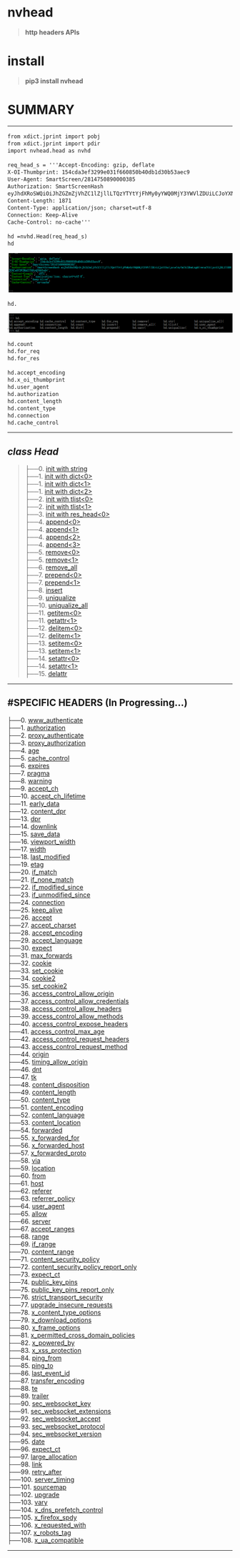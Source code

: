 # nvhead
>__http headers APIs__

# install
>__pip3 install nvhead__

# SUMMARY
-----------------------------------------------------------------------

    from xdict.jprint import pobj
    from xdict.jprint import pdir
    import nvhead.head as nvhd

    req_head_s = '''Accept-Encoding: gzip, deflate
    X-OI-Thumbprint: 154cda3ef3299e031f660850b40db1d30b53aec9
    User-Agent: SmartScreen/2814750890000385
    Authorization: SmartScreenHash eyJhdXRoSWQiOiJhZGZmZjVhZC1lZjllLTQzYTYtYjFhMy0yYWQ0MjY3YWVlZDUiLCJoYXNoIjoielAyTmlkZDkwLzg9Iiwia2V5IjoiUXJBL3lSRHJUNCs0Y2FZRkU2T0NyQT09In0=
    Content-Length: 1871
    Content-Type: application/json; charset=utf-8
    Connection: Keep-Alive
    Cache-Control: no-cache'''
    
    hd =nvhd.Head(req_head_s)
    hd    
![](nvhead/Images/Head.INTRODUCE.1.png)  <br>

    hd.
![](nvhead/Images/Head.INTRODUCE.0.png)  <br>

    hd.count
    hd.for_req
    hd.for_res
    
    hd.accept_encoding
    hd.x_oi_thumbprint
    hd.user_agent
    hd.authorization
    hd.content_length
    hd.content_type
    hd.connection
    hd.cache_control


-----------------------------------------------------------------------

_class Head_  
-------------------------------------------------------------------------
>├──0. [init with string](nvhead/Images/Head.init_with_string.0.png)  <br>
├──1. [init with dict\<0\>](nvhead/Images/Head.init_with_dict.0.png)  <br>
├──1. [init with dict\<1\>](nvhead/Images/Head.init_with_dict.1.png)  <br>
├──1. [init with dict\<2\>](nvhead/Images/Head.init_with_dict.0.png)  <br>
├──2. [init with tlist\<0\>](nvhead/Images/Head.init_with_tlist.0.png)  <br>
├──2. [init with tlist\<1\>](nvhead/Images/Head.init_with_tlist.1.png)  <br>
├──3. [init with res_head\<0\>](nvhead/Images/Head.init_with_res_head.0.png)  <br>
├──4. [append\<0\>](nvhead/Images/Head.append.0.png)  <br>
├──4. [append\<1\>](nvhead/Images/Head.append.1.png)  <br>
├──4. [append\<2\>](nvhead/Images/Head.append.2.png)  <br>
├──4. [append\<3\>](nvhead/Images/Head.append.3.png)  <br>
├──5. [remove\<0\>](nvhead/Images/Head.remove.0.png)  <br>
├──5. [remove\<1\>](nvhead/Images/Head.remove.1.png)  <br>
├──6. [remove_all](nvhead/Images/Head.remove_all.0.png)  <br>
├──7. [prepend\<0\>](nvhead/Images/Head.prepend.0.png)  <br>
├──7. [prepend\<1\>](nvhead/Images/Head.prepend.1.png)  <br>
├──8. [insert](nvhead/Images/Head.insert.0.png)  <br>
├──9. [uniqualize](nvhead/Images/Head.uniqualize.0.png)  <br>
├──10. [uniqualize_all](nvhead/Images/Head.uniqualize_all.0.png)  <br>
├──11. [getitem\<0\>](nvhead/Images/Head.get.0.png)  <br>
├──11. [getattr\<1\>](nvhead/Images/Head.get.1.png)  <br>
├──12. [delitem\<0\>](nvhead/Images/Head.delitem.0.png)  <br>
├──12. [delitem\<1\>](nvhead/Images/Head.delitem.1.png)  <br>
├──13. [setitem\<0\>](nvhead/Images/Head.setitem.0.png)  <br>
├──13. [setitem\<1\>](nvhead/Images/Head.setitem.1.png)  <br>
├──14. [setattr\<0\>](nvhead/Images/Head.setattr.0.png)  <br>
├──14. [setattr\<1\>](nvhead/Images/Head.setattr.1.png)  <br>
├──15. [delattr](nvhead/Images/Head.delattr.0.png)  <br>
-------------------------------------------------------------------------


#SPECIFIC HEADERS (In Progressing...) 
--------------------------------------------------------------------------
├──0. [www_authenticate](nvhead/Images/www_authenticate.0.png)  <br>
├──1. [authorization](nvhead/Images/authorization.0.png)  <br>
├──2. [proxy_authenticate](nvhead/Images/proxy_authenticate.0.png)  <br>
├──3. [proxy_authorization](nvhead/Images/proxy_authorization.0.png)  <br>
├──4. [age](nvhead/Images/age.0.png)  <br>
├──5. [cache_control](nvhead/Images/cache_control.0.png)  <br>
├──6. [expires](nvhead/Images/expires.0.png)  <br>
├──7. [pragma](nvhead/Images/pragma.0.png)  <br>
├──8. [warning](nvhead/Images/warning.0.png)  <br>
├──9. [accept_ch](nvhead/Images/accept_ch.0.png)  <br>
├──10. [accept_ch_lifetime](nvhead/Images/accept_ch_lifetime.0.png)  <br>
├──11. [early_data](nvhead/Images/early_data.0.png)  <br>
├──12. [content_dpr](nvhead/Images/content_dpr.0.png)  <br>
├──13. [dpr](nvhead/Images/dpr.0.png)  <br>
├──14. [downlink](nvhead/Images/downlink.0.png)  <br>
├──15. [save_data](nvhead/Images/save_data.0.png)  <br>
├──16. [viewport_width](nvhead/Images/viewport_width.0.png)  <br>
├──17. [width](nvhead/Images/width.0.png)  <br>
├──18. [last_modified](nvhead/Images/last_modified.0.png)  <br>
├──19. [etag](nvhead/Images/etag.0.png)  <br>
├──20. [if_match](nvhead/Images/if_match.0.png)  <br>
├──21. [if_none_match](nvhead/Images/if_none_match.0.png)  <br>
├──22. [if_modified_since](nvhead/Images/if_modified_since.0.png)  <br>
├──23. [if_unmodified_since](nvhead/Images/if_unmodified_since.0.png)  <br>
├──24. [connection](nvhead/Images/connection.0.png)  <br>
├──25. [keep_alive](nvhead/Images/keep_alive.0.png)  <br>
├──26. [accept](nvhead/Images/accept.0.png)  <br>
├──27. [accept_charset](nvhead/Images/accept_charset.0.png)  <br>
├──28. [accept_encoding](nvhead/Images/accept_encoding.0.png)  <br>
├──29. [accept_language](nvhead/Images/accept_language.0.png)  <br>
├──30. [expect](nvhead/Images/expect.0.png)  <br>
├──31. [max_forwards](nvhead/Images/max_forwards.0.png)  <br>
├──32. [cookie](nvhead/Images/cookie.0.png)  <br>
├──33. [set_cookie](nvhead/Images/set_cookie.0.png)  <br>
├──34. [cookie2](nvhead/Images/cookie2.0.png)  <br>
├──35. [set_cookie2](nvhead/Images/set_cookie2.0.png)  <br>
├──36. [access_control_allow_origin](nvhead/Images/access_control_allow_origin.0.png)  <br>
├──37. [access_control_allow_credentials](nvhead/Images/access_control_allow_credentials.0.png)  <br>
├──38. [access_control_allow_headers](nvhead/Images/access_control_allow_headers.0.png)  <br>
├──39. [access_control_allow_methods](nvhead/Images/access_control_allow_methods.0.png)  <br>
├──40. [access_control_expose_headers](nvhead/Images/access_control_expose_headers.0.png)  <br>
├──41. [access_control_max_age](nvhead/Images/access_control_max_age.0.png)  <br>
├──42. [access_control_request_headers](nvhead/Images/access_control_request_headers.0.png)  <br>
├──43. [access_control_request_method](nvhead/Images/access_control_request_method.0.png)  <br>
├──44. [origin](nvhead/Images/origin.0.png)  <br>
├──45. [timing_allow_origin](nvhead/Images/timing_allow_origin.0.png)  <br>
├──46. [dnt](nvhead/Images/dnt.0.png)  <br>
├──47. [tk](nvhead/Images/tk.0.png)  <br>
├──48. [content_disposition](nvhead/Images/content_disposition.0.png)  <br>
├──49. [content_length](nvhead/Images/content_length.0.png)  <br>
├──50. [content_type](nvhead/Images/content_type.0.png)  <br>
├──51. [content_encoding](nvhead/Images/content_encoding.0.png)  <br>
├──52. [content_language](nvhead/Images/content_language.0.png)  <br>
├──53. [content_location](nvhead/Images/content_location.0.png)  <br>
├──54. [forwarded](nvhead/Images/forwarded.0.png)  <br>
├──55. [x_forwarded_for](nvhead/Images/x_forwarded_for.0.png)  <br>
├──56. [x_forwarded_host](nvhead/Images/x_forwarded_host.0.png)  <br>
├──57. [x_forwarded_proto](nvhead/Images/x_forwarded_proto.0.png)  <br>
├──58. [via](nvhead/Images/via.0.png)  <br>
├──59. [location](nvhead/Images/location.0.png)  <br>
├──60. [from](nvhead/Images/from.0.png)  <br>
├──61. [host](nvhead/Images/host.0.png)  <br>
├──62. [referer](nvhead/Images/referer.0.png)  <br>
├──63. [referrer_policy](nvhead/Images/referrer_policy.0.png)  <br>
├──64. [user_agent](nvhead/Images/user_agent.0.png)  <br>
├──65. [allow](nvhead/Images/allow.0.png)  <br>
├──66. [server](nvhead/Images/server.0.png)  <br>
├──67. [accept_ranges](nvhead/Images/accept_ranges.0.png)  <br>
├──68. [range](nvhead/Images/range.0.png)  <br>
├──69. [if_range](nvhead/Images/if_range.0.png)  <br>
├──70. [content_range](nvhead/Images/content_range.0.png)  <br>
├──71. [content_security_policy](nvhead/Images/content_security_policy.0.png)  <br>
├──72. [content_security_policy_report_only](nvhead/Images/content_security_policy_report_only.0.png)  <br>
├──73. [expect_ct](nvhead/Images/expect_ct.0.png)  <br>
├──74. [public_key_pins](nvhead/Images/public_key_pins.0.png)  <br>
├──75. [public_key_pins_report_only](nvhead/Images/public_key_pins_report_only.0.png)  <br>
├──76. [strict_transport_security](nvhead/Images/strict_transport_security.0.png)  <br>
├──77. [upgrade_insecure_requests](nvhead/Images/upgrade_insecure_requests.0.png)  <br>
├──78. [x_content_type_options](nvhead/Images/x_content_type_options.0.png)  <br>
├──79. [x_download_options](nvhead/Images/x_download_options.0.png)  <br>
├──80. [x_frame_options](nvhead/Images/x_frame_options.0.png)  <br>
├──81. [x_permitted_cross_domain_policies](nvhead/Images/x_permitted_cross_domain_policies.0.png)  <br>
├──82. [x_powered_by](nvhead/Images/x_powered_by.0.png)  <br>
├──83. [x_xss_protection](nvhead/Images/x_xss_protection.0.png)  <br>
├──84. [ping_from](nvhead/Images/ping_from.0.png)  <br>
├──85. [ping_to](nvhead/Images/ping_to.0.png)  <br>
├──86. [last_event_id](nvhead/Images/last_event_id.0.png)  <br>
├──87. [transfer_encoding](nvhead/Images/transfer_encoding.0.png)  <br>
├──88. [te](nvhead/Images/te.0.png)  <br>
├──89. [trailer](nvhead/Images/trailer.0.png)  <br>
├──90. [sec_websocket_key](nvhead/Images/sec_websocket_key.0.png)  <br>
├──91. [sec_websocket_extensions](nvhead/Images/sec_websocket_extensions.0.png)  <br>
├──92. [sec_websocket_accept](nvhead/Images/sec_websocket_accept.0.png)  <br>
├──93. [sec_websocket_protocol](nvhead/Images/sec_websocket_protocol.0.png)  <br>
├──94. [sec_websocket_version](nvhead/Images/sec_websocket_version.0.png)  <br>
├──95. [date](nvhead/Images/date.0.png)  <br>
├──96. [expect_ct](nvhead/Images/expect_ct.0.png)  <br>
├──97. [large_allocation](nvhead/Images/large_allocation.0.png)  <br>
├──98. [link](nvhead/Images/link.0.png)  <br>
├──99. [retry_after](nvhead/Images/retry_after.0.png)  <br>
├──100. [server_timing](nvhead/Images/server_timing.0.png)  <br>
├──101. [sourcemap](nvhead/Images/sourcemap.0.png)  <br>
├──102. [upgrade](nvhead/Images/upgrade.0.png)  <br>
├──103. [vary](nvhead/Images/vary.0.png)  <br>
├──104. [x_dns_prefetch_control](nvhead/Images/x_dns_prefetch_control.0.png)  <br>
├──105. [x_firefox_spdy](nvhead/Images/x_firefox_spdy.0.png)  <br>
├──106. [x_requested_with](nvhead/Images/x_requested_with.0.png)  <br>
├──107. [x_robots_tag](nvhead/Images/x_robots_tag.0.png)  <br>
├──108. [x_ua_compatible](nvhead/Images/x_ua_compatible.0.png)  <br>  

--------------------------------------------------------------------------
